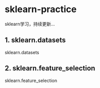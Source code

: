 # sklearn-practice
sklearn学习，持续更新...

## 1. sklearn.datasets
sklearn.datasets

## 2. sklearn.feature_selection
sklearn.feature_selection
